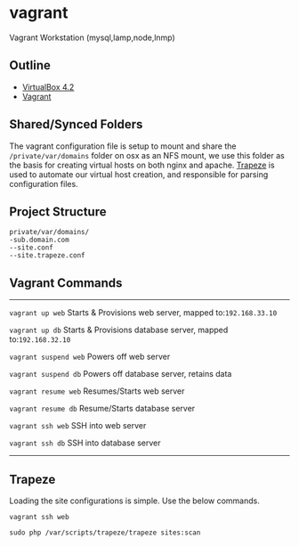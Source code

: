 vagrant
=======

Vagrant Workstation (mysql,lamp,node,lnmp)

## Outline<a name='outline'> </a>

* [VirtualBox 4.2](https://www.virtualbox.org/wiki/Downloads)
* [Vagrant](http://www.vagrantup.com/)

Shared/Synced Folders
-----
The vagrant configuration file is setup to mount and share the `/private/var/domains` folder on osx as an NFS mount, we use this folder as the basis for creating virtual hosts on both nginx and apache. [Trapeze](https://github.com/shawnhilgart/trapeze) is used to automate our virtual host creation, and responsible for parsing configuration files.

Project Structure
-----

``` unicode
private/var/domains/
-sub.domain.com
--site.conf
--site.trapeze.conf
```

## Vagrant Commands
-----
`vagrant up web` Starts & Provisions web server, mapped to:`192.168.33.10`

`vagrant up db` Starts & Provisions database server, mapped to:`192.168.32.10`

`vagrant suspend web` Powers off web server

`vagrant suspend db` Powers off database server, retains data

`vagrant resume web` Resumes/Starts web server

`vagrant resume db` Resume/Starts database server

`vagrant ssh web` SSH into web server

`vagrant ssh db` SSH into database server 

***

## Trapeze

Loading the site configurations is simple. Use the below commands.

`vagrant ssh web` 

`sudo php /var/scripts/trapeze/trapeze sites:scan`





